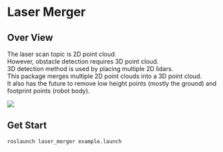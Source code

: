 # Laser Merger

## Over View

The laser scan topic is 2D point cloud.  
However, obstacle detection requires 3D point cloud.  
3D detection method is used by placing multiple 2D lidars.  
This package merges multiple 2D point clouds into a 3D point cloud.  
It also has the future to remove low height points (mostly the ground) and footprint points (robot body).

![](doc/1.gif)

## Get Start

```
roslaunch laser_merger example.launch
```

